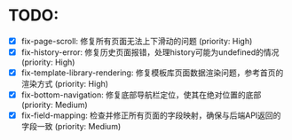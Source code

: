 # TODO:

- [x] fix-page-scroll: 修复所有页面无法上下滑动的问题 (priority: High)
- [x] fix-history-error: 修复历史页面报错，处理history可能为undefined的情况 (priority: High)
- [x] fix-template-library-rendering: 修复模板库页面数据渲染问题，参考首页的渲染方式 (priority: High)
- [x] fix-bottom-navigation: 修复底部导航栏定位，使其在绝对位置的底部 (priority: Medium)
- [x] fix-field-mapping: 检查并修正所有页面的字段映射，确保与后端API返回的字段一致 (priority: Medium)
